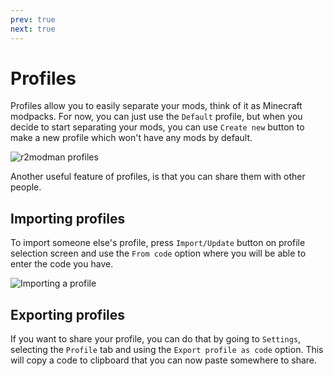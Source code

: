 ```yaml
---
prev: true
next: true
---
```


# Profiles

Profiles allow you to easily separate your mods, think of it as Minecraft modpacks.
For now, you can just use the `Default` profile, but when you decide to start separating your mods,
you can use `Create new` button to make a new profile which won't have any mods by default.

![r2modman profiles](/images/installation/profiles/profiles.webp)

Another useful feature of profiles, is that you can share them with other people.

## Importing profiles

To import someone else's profile, press `Import/Update` button on profile selection screen
and use the `From code` option where you will be able to enter the code you have.

![Importing a profile](/images/installation/profiles/importing.webp)

## Exporting profiles

If you want to share your profile, you can do that by going to `Settings`,
selecting the `Profile` tab and using the `Export profile as code` option.
This will copy a code to clipboard that you can now paste somewhere to share.

[//]: # (![Exporting a profile]&#40;/images/installation/profiles/exporting.webp&#41;)